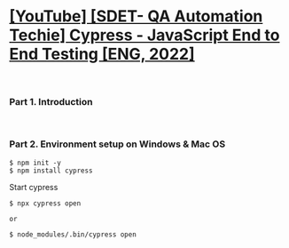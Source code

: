 # [[YouTube] [SDET- QA Automation Techie] Cypress - JavaScript End to End Testing [ENG, 2022]](https://www.youtube.com/playlist?list=PLUDwpEzHYYLvA7QFkC1C0y0pDPqYS56iU)

<br/>

### Part 1. Introduction

<br/>

### Part 2. Environment setup on Windows & Mac OS

```
$ npm init -y
$ npm install cypress
```

Start cypress

```
$ npx cypress open

or

$ node_modules/.bin/cypress open
```
